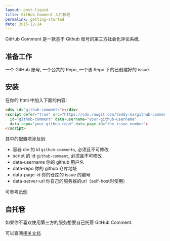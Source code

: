 ```yaml
---
layout: post.liquid
title: GitHub Comment 入门教程
permalink: getting-started
date: 2015-12-24
---
```


GitHub Comment 是一款基于 Github 账号的第三方社会化评论系统.

## 准备工作

一个 GitHub 账号, 一个公共的 Repo, 一个该 Repo 下的已创建好的 issue.

## 安装

在你的 html 中加入下面的内容:

```html
<div id="github-comments"></div>
<script defer="true" src="https://cdn.rawgit.com/teddy-ma/github-comment/v1.0.3/client/github-comment.js"
  id="github-comment" data-username="your-github-username"
  data-repo="your-github-repo" data-page-id="the issue number">
</script>
```

其中的配置项涉及到:

+ 容器 div 的 id `github-comments`, 必须且不可修改
+ script 的 id `github-comment`, 必须且不可修改
+ data-username 你的 github 用户名
+ data-repo 你的 github 仓库地址
+ data-page-id 你的仓库的 issue 的编号
+ data-server-url 你自己的服务器的url（self-host时使用）

可参考[示例](https://songofcode.com/reading/)

## 自托管

如果你不喜欢使用第三方的服务想要自己托管 GitHub Comment.

可以查阅[相关文档](../self-host)
